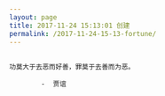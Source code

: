 ```yaml
---
layout: page
title: 2017-11-24 15:13:01 创建
permalink: /2017-11-24-15-13-fortune/
---
```

```

功莫大于去恶而好善，罪莫于去善而为恶。

        -  贾谊

```
